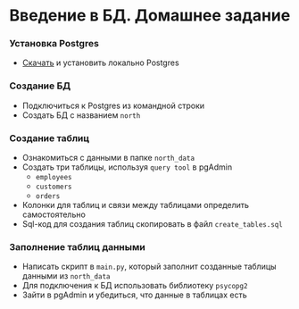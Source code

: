# Введение в БД. Домашнее задание

### Установка Postgres

- [Скачать](https://www.postgresql.org/download/) и установить локально Postgres

### Создание БД

- Подключиться к Postgres из командной строки
- Создать БД с названием `north`

### Создание таблиц

- Ознакомиться с данными в папке `north_data`
- Создать три таблицы, используя `query tool` в pgAdmin
    - `employees`
    - `customers`
    - `orders`
- Колонки для таблиц и связи между таблицами определить самостоятельно
- Sql-код для создания таблиц скопировать в файл `create_tables.sql`

### Заполнение таблиц данными

- Написать скрипт в `main.py`, который заполнит созданные таблицы данными из `north_data`
- Для подключения к БД использовать библиотеку `psycopg2`
- Зайти в pgAdmin и убедиться, что данные в таблицах есть
